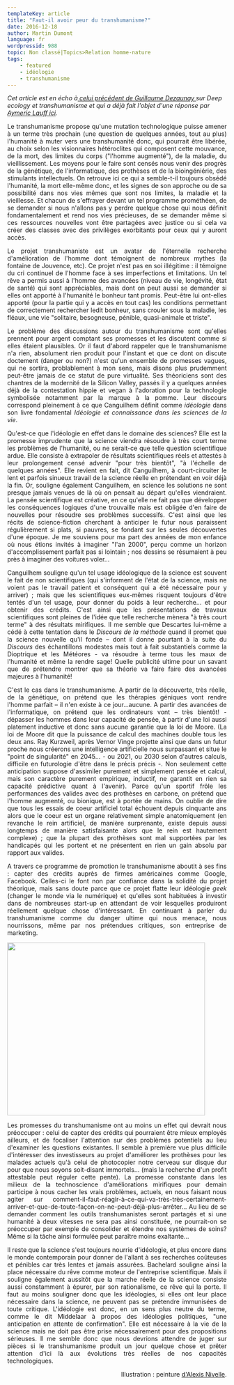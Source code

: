 ```yaml
---
templateKey: article
title: "Faut-il avoir peur du transhumanisme?"
date: 2016-12-18
author: Martin Dumont
language: fr
wordpressid: 988
topic: Non classé|Topics>Relation homme-nature
tags:
    - featured
    - idéologie
    - transhumanisme
---
```


<em>Cet article est en écho à<a href="http://thelantern.eu/fr/2016/08/francais-deep-ecology-et-transhumanisme/"> celui précédent de Guillaume Dezaunay </a>sur Deep ecology et transhumanisme et qui a déjà fait l'objet d'une réponse par <a href="http://thelantern.eu/fr/2016/10/francais-lhumanisme-du-futur-une-apologie-du-transhumanisme-et-de-lecologie-profonde/">Aymeric Lauff ici</a>. </em>
<p align="JUSTIFY">Le transhumanisme propose qu'une mutation technologique puisse amener à un terme très prochain (une question de quelques années, tout au plus) l'humanité à muter vers une transhumanité donc, qui pourrait être libérée, au choix selon les visionnaires hétéroclites qui composent cette mouvance, de la mort, des limites du corps ("l'homme augmenté"), de la maladie, du vieillissement. Les moyens pour le faire sont censés nous venir des progrès de la génétique, de l'informatique, des prothèses et de la bioingéniérie, des stimulants intellectuels. On retrouve ici ce qui a semble-t-il toujours obsédé l'humanité, la mort elle-même donc, et les signes de son approche ou de sa possibilité dans nos vies mêmes que sont nos limites, la maladie et la vieillesse. Et chacun de s'effrayer devant un tel programme prométhéen, de se demander si nous n'allons pas y perdre quelque chose qui nous définit fondamentalement et rend nos vies précieuses, de se demander même si ces ressources nouvelles vont être partagées avec justice ou si cela va créer des classes avec des privilèges exorbitants pour ceux qui y auront accès.</p>
<p align="JUSTIFY">Le projet transhumaniste est un avatar de l'éternelle recherche d'amélioration de l'homme dont témoignent de nombreux mythes (la fontaine de Jouvence, etc). Ce projet n'est pas en soi illégitime : il témoigne du cri continuel de l'homme face à ses imperfections et limitations. Un tel rêve a permis aussi à l'homme des avancées (niveau de vie, longévité, état de santé) qui sont appréciables, mais dont on peut aussi se demander si elles ont apporté à l'humanité le bonheur tant promis. Peut-être lui ont-elles apporté (pour la partie qui y a accès en tout cas) les conditions permettant de correctement rechercher ledit bonheur, sans crouler sous la maladie, les fléaux, une vie "solitaire, besogneuse, pénible, quasi-animale et triste".</p>
<p align="JUSTIFY">Le problème des discussions autour du transhumanisme sont qu'elles prennent pour argent comptant ses promesses et les discutent comme si elles étaient plausibles. Or il faut d'abord rappeler que le transhumanisme n'a rien, absolument rien produit pour l'instant et que ce dont on discute doctement (danger ou non?) n'est qu'un ensemble de promesses vagues, qui ne sortira, problablement à mon sens, mais disons plus prudemment peut-être jamais de ce statut de pure virtualité. Ses théoriciens sont des chantres de la modernité de la Silicon Valley, passés il y a quelques années déjà de la contestation hippie et vegan à l'adoration pour la technologie symbolisée notamment par la marque à la pomme. Leur discours correspond pleinement à ce que Canguilhem définit comme <i>idéologie</i> dans son livre fondamental <i>Idéologie et connaissance dans les sciences de la vie</i>.</p>
<p align="JUSTIFY">Qu'est-ce que l'idéologie en effet dans le domaine des sciences? Elle est la promesse imprudente que la science viendra résoudre à très court terme les problèmes de l'humanité, ou ne serait-ce que telle question scientifique ardue. Elle consiste à extrapoler de résultats scientifiques réels et attestés à leur prolongement censé advenir "pour très bientôt", "à l'échelle de quelques années". Elle revient en fait, dit Canguilhem, à court-circuiter le lent et parfois sinueux travail de la science réelle en prétendant en voir déjà la fin. Or, souligne également Canguilhem, en science les solutions ne sont presque jamais venues de là où on pensait au départ qu'elles viendraient. La pensée scientifique est créative, en ce qu'elle ne fait pas que développer les conséquences logiques d'une trouvaille mais est obligée d'en faire de nouvelles pour résoudre ses problèmes successifs. C'est ainsi que les récits de science-fiction cherchant à anticiper le futur nous paraissent régulièrement si plats, si pauvres, se fondant sur les seules découvertes d'une époque. Je me souviens pour ma part des années de mon enfance où nous étions invités à imaginer "l'an 2000", perçu comme un horizon d'accomplissement parfait pas si lointain ; nos dessins se résumaient à peu près à imaginer des voitures voler...</p>
<p align="JUSTIFY">Canguilhem souligne qu'un tel usage idéologique de la science est souvent le fait de non scientifiques (qui s'informent de l'état de la science, mais ne voient pas le travail patient et conséquent qui a été nécessaire pour y arriver) ; mais que les scientifiques eux-mêmes risquent toujours d'être tentés d'un tel usage, pour donner du poids à leur recherche... et pour obtenir des crédits. C'est ainsi que les présentations de travaux scientifiques sont pleines de l'idée que telle recherche mènera "à très court terme" à des résultats mirifiques. Il me semble que Descartes lui-même a cédé à cette tentation dans le <i>Discours de la méthode</i> quand il promet que la science nouvelle qu'il fonde – dont il donne pourtant à la suite du <i>Discours</i> des échantillons modestes mais tout à fait substantiels comme la Dioptrique et les Météores - va résoudre à terme tous les maux de l'humanité et même la rendre sage! Quelle publicité ultime pour un savant que de prétendre montrer que sa théorie va faire faire des avancées majeures à l'humanité!</p>
<p align="JUSTIFY">C'est le cas dans le transhumanisme. A partir de la découverte, très réelle, de la génétique, on prétend que les thérapies géniques vont rendre l'homme parfait – il n'en existe à ce jour...aucune. A partir des avancées de l'informatique, on prétend que les ordinateurs vont – très bientôt! - dépasser les hommes dans leur capacité de pensée, à partir d'une loi aussi platement inductive et donc sans aucune garantie que la loi de Moore. (La loi de Moore dit que la puissance de calcul des machines double tous les deux ans. Ray Kurzweil, après Vernor Vinge projette ainsi que dans un futur proche nous créerons une intelligence artificielle nous surpassant et situe le "point de singularité" en 2045... - ou 2021, ou 2030 selon d'autres calculs, difficile en futurologie d'être dans le précis précis -. Non seulement cette anticipation suppose d'assimiler purement et simplement pensée et calcul, mais son caractère purement empirique, inductif, ne garantit en rien sa capacité prédictive quant à l'avenir). Parce qu'un sportif frôle les performances des valides avec des prothèses en carbone, on prétend que l'homme augmenté, ou bionique, est à portée de mains. On oublie de dire que tous les essais de coeur artificiel total échouent depuis cinquante ans alors que le coeur est un organe relativement simple anatomiquement (en revanche le rein artificiel, de manière surprenante, existe depuis aussi longtemps de manière satisfaisante alors que le rein est hautement complexe) ; que la plupart des prothèses sont mal supportées par les handicapés qui les portent et ne présentent en rien un gain absolu par rapport aux valides.</p>
<p align="JUSTIFY">A travers ce programme de promotion le transhumanisme aboutit à ses fins : capter des crédits auprès de firmes américaines comme Google, Facebook. Celles-ci le font non par confiance dans la solidité du projet théorique, mais sans doute parce que ce projet flatte leur idéologie <i>geek</i> (changer le monde via le numérique) et qu'elles sont habituées à investir dans de nombreuses start-up en attendant de voir lesquelles produiront réellement quelque chose d'intéressant. En continuant à parler du transhumanisme comme du danger ultime qui nous menace, nous nourrissons, même par nos prétendues critiques, son entreprise de marketing.</p>
<p align="JUSTIFY"><a href="http://thelantern.eu/wp-content/uploads/2016/12/images-peintures_33.jpg"><img class="alignnone size-full wp-image-995" src="http://thelantern.eu/wp-content/uploads/2016/12/images-peintures_33.jpg" alt="" width="454" height="397" data-wp-pid="995" /></a></p>
<p align="JUSTIFY">Les promesses du transhumanisme ont au moins un effet qui devrait nous préoccuper : celui de capter des crédits qui pourraient être mieux employés ailleurs, et de focaliser l'attention sur des problèmes potentiels au lieu d'examiner les questions existantes. Il semble à première vue plus difficile d'intéresser des investisseurs au projet d'améliorer les prothèses pour les malades actuels qu'à celui de photocopier notre cerveau sur disque dur pour que nous soyons soit-disant immortels... (mais la recherche d'un profit attestable peut réguler cette pente). La promesse constante dans les milieux de la technoscience d'améliorations mirifiques pour demain participe à nous cacher les vrais problèmes, actuels, en nous faisant nous agiter sur comment-il-faut-réagir-à-ce-qui-va-très-très-certainement-arriver-et-que-de-toute-façon-on-ne-peut-déjà-plus-arrêter... Au lieu de se demander comment les outils transhumanistes seront partagés et si une humanité à deux vitesses ne sera pas ainsi constituée, ne pourrait-on se préoccuper par exemple de consolider et étendre nos systèmes de soins? Même si la tâche ainsi formulée peut paraître moins exaltante...</p>
<p align="JUSTIFY">Il reste que la science s'est toujours nourrie d'idéologie, et plus encore dans le monde contemporain pour donner de l'allant à ses recherches coûteuses et pénibles car très lentes et jamais assurées. Bachelard souligne ainsi la place nécessaire du rêve comme moteur de l'entreprise scientifique. Mais il souligne également aussitôt que la marche réelle de la science consiste aussi constamment à épurer, par son rationalisme, ce rêve qui la porte. Il faut au moins souligner donc que les idéologies, si elles ont leur place nécessaire dans la science, ne peuvent pas se prétendre immunisées de toute critique. L'idéologie est donc, en un sens plus neutre du terme, comme le dit Middelaar à propos des idéologies politiques, "une anticipation en attente de confirmation". Elle est nécessaire à la vie de la science mais ne doit pas être prise nécessairement pour des propositions sérieuses. Il me semble donc que nous devrions attendre de juger sur pièces si le transhumanisme produit un jour quelque chose et prêter attention d'ici là aux évolutions très réelles de nos capacités technologiques.</p>
<p style="text-align: right;" align="JUSTIFY">Illustration : peinture <a href="http://www.alexisnivelle.fr/">d'Alexis Nivelle</a>.</p>
